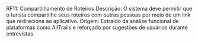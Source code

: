 RF11: Compartilhamento de Roteiros
 Descrição: O sistema deve permitir que o turista compartilhe seus roteiros com outras pessoas por meio de um link que redireciona ao aplicativo.
 Origem: Extraído da análise funcional de plataformas como AllTrails e reforçado por sugestões de usuários durante entrevistas.

